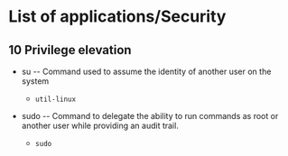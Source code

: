 # List of applications/Security

## 10 Privilege elevation

- su -- Command used to assume the identity of another user on the system

	- `util-linux`

- sudo -- Command to delegate the ability to run commands as root or another user while providing an audit trail.

	- `sudo`
